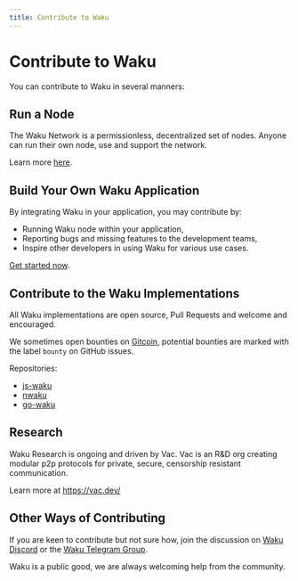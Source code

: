 ```yaml
---
title: Contribute to Waku
---
```


# Contribute to Waku

You can contribute to Waku in several manners:

## Run a Node

The Waku Network is a permissionless, decentralized set of nodes.
Anyone can run their own node, use and support the network.

Learn more [here](https://github.com/waku-org/nwaku/tree/master/docs/operators).

## Build Your Own Waku Application

By integrating Waku in your application,
you may contribute by:

- Running Waku node within your application,
- Reporting bugs and missing features to the development teams,
- Inspire other developers in using Waku for various use cases.

[Get started now](/platform).

## Contribute to the Waku Implementations

All Waku implementations are open source,
Pull Requests and welcome and encouraged.

We sometimes open bounties on [Gitcoin](https://gitcoin.co/),
potential bounties are marked with the label `bounty` on GitHub issues.

Repositories:

- [js-waku](https://github.com/waku-org/js-waku)
- [nwaku](https://github.com/waku-org/nwaku)
- [go-waku](https://github.com/waku-org/go-waku)

## Research

Waku Research is ongoing and driven by Vac.
Vac is an R&D org creating modular p2p protocols for private, secure, censorship resistant communication.

Learn more at https://vac.dev/

## Other Ways of Contributing

If you are keen to contribute but not sure how,
join the discussion on [Waku Discord](https://discord.waku.org)
or the [Waku Telegram Group](https://t.me/waku_org).

Waku is a public good, we are always welcoming help from the community.

